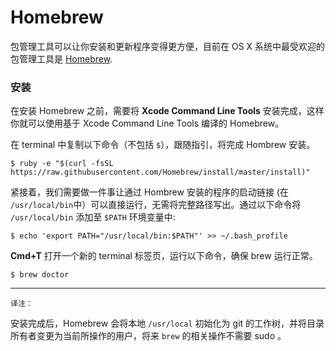 # Homebrew

包管理工具可以让你安装和更新程序变得更方便，目前在 OS X 系统中最受欢迎的包管理工具是 [Homebrew](http://brew.sh/).

### 安装

在安装 Homebrew 之前，需要将 **Xcode Command Line Tools** 安装完成，这样你就可以使用基于 Xcode Command Line Tools 编译的 Homebrew。

在 terminal 中复制以下命令（不包括 `$`），跟随指引，将完成 Hombrew 安装。

    $ ruby -e "$(curl -fsSL https://raw.githubusercontent.com/Homebrew/install/master/install)"

紧接着，我们需要做一件事让通过 Hombrew 安装的程序的启动链接 (在 `/usr/local/bin`中）可以直接运行，无需将完整路径写出。通过以下命令将 `/usr/local/bin` 添加至 `$PATH` 环境变量中:

    $ echo 'export PATH="/usr/local/bin:$PATH"' >> ~/.bash_profile

**Cmd+T** 打开一个新的 terminal 标签页，运行以下命令，确保 brew 运行正常。

    $ brew doctor

---
`译注：`

安装完成后，Homebrew 会将本地 `/usr/local` 初始化为 git     的工作树，并将目录所有者变更为当前所操作的用户，将来 `brew` 的相关操作不需要 sudo 。
